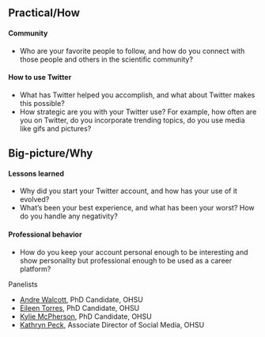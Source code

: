 ## Practical/How
#### Community
* Who are your favorite people to follow, and how do you connect with those people and others in the scientific community?
#### How to use Twitter
* What has Twitter helped you accomplish, and what about Twitter makes this possible?
* How strategic are you with your Twitter use? For example, how often are you on Twitter, do you incorporate trending topics, do you use media like gifs and pictures?

## Big-picture/Why
#### Lessons learned
* Why did you start your Twitter account, and how has your use of it evolved?
* What’s been your best experience, and what has been your worst? How do you handle any negativity?
#### Professional behavior
* How do you keep your account personal enough to be interesting and show personality but professional enough to be used as a career platform?

Panelists
* [Andre Walcott](https://twitter.com/AndreWalcott7), PhD Candidate, OHSU
* [Eileen Torres](https://twitter.com/EiRuTorres), PhD Candidate, OHSU
* [Kylie McPherson](https://twitter.com/kylieeemac), PhD Candidate, OHSU
* [Kathryn Peck](https://twitter.com/OHSUNews), Associate Director of Social Media, OHSU
